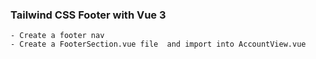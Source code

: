 ###  Tailwind CSS Footer with Vue 3
    - Create a footer nav
    - Create a FooterSection.vue file  and import into AccountView.vue